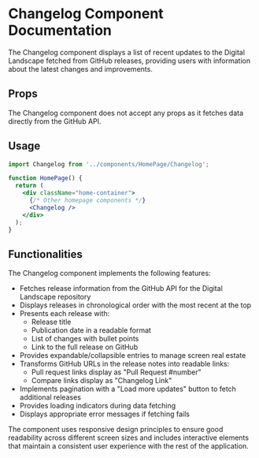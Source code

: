 # Changelog Component Documentation

The Changelog component displays a list of recent updates to the Digital Landscape fetched from GitHub releases, providing users with information about the latest changes and improvements.

## Props

The Changelog component does not accept any props as it fetches data directly from the GitHub API.

## Usage

```jsx
import Changelog from '../components/HomePage/Changelog';

function HomePage() {
  return (
    <div className="home-container">
      {/* Other homepage components */}
      <Changelog />
    </div>
  );
}
```

## Functionalities

The Changelog component implements the following features:

- Fetches release information from the GitHub API for the Digital Landscape repository
- Displays releases in chronological order with the most recent at the top
- Presents each release with:
  - Release title
  - Publication date in a readable format
  - List of changes with bullet points
  - Link to the full release on GitHub
- Provides expandable/collapsible entries to manage screen real estate
- Transforms GitHub URLs in the release notes into readable links:
  - Pull request links display as "Pull Request #number"
  - Compare links display as "Changelog Link"
- Implements pagination with a "Load more updates" button to fetch additional releases
- Provides loading indicators during data fetching
- Displays appropriate error messages if fetching fails

The component uses responsive design principles to ensure good readability across different screen sizes and includes interactive elements that maintain a consistent user experience with the rest of the application.
